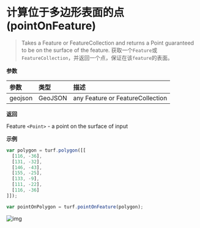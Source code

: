 # 计算位于多边形表面的点(pointOnFeature)

> Takes a Feature or FeatureCollection and returns a Point guaranteed to be on the surface of the feature.
> 获取一个`Feature`或`FeatureCollection`，并返回一个点，保证在该`feature`的表面。

**参数**

| 参数    | 类型    | 描述                             |
| :------ | :------ | :------------------------------- |
| geojson | GeoJSON | any Feature or FeatureCollection |

**返回**

Feature `<Point>` - a point on the surface of input

**示例**

```js
var polygon = turf.polygon([[
  [116, -36],
  [131, -32],
  [146, -43],
  [155, -25],
  [133, -9],
  [111, -22],
  [116, -36]
]]);

var pointOnPolygon = turf.pointOnFeature(polygon);
```



![img](https://pzy-images.oss-cn-hangzhou.aliyuncs.com/img/pointOnFeature.f9a83bd6.webp)